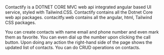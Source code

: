 Contactify is a DOTNET CORE MVC web api integrated angular based UI service, styled with Tailwind.CSS.
Contactify contains all the Dotnet Core web api packages.
contacitfy.web contains all the angular, html, Tailwind CSS packages.


You can create contacts with name email and phone number and even mark them as favorite. You can even dial up the number upon clicking the call button.
Upon doing any action the right-hand side of the page shows the updated list of contacts.
You can do CRUD operations on contacts.

